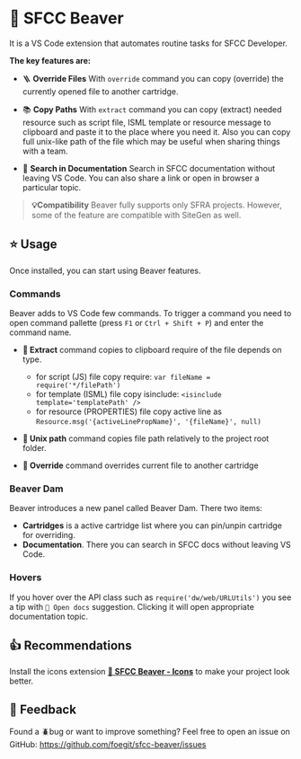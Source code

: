 # 🦫 SFCC Beaver

It is a VS Code extension that automates routine tasks for SFCC Developer.

**The key features are:**

- 🪜 **Override Files**
With `override` command you can copy (override) the currently opened file to another cartridge.

- 📚 **Copy Paths**
With `extract` command you can copy (extract) needed resource such as script file, ISML template or resource message to clipboard and paste it to the place where you need it.
Also you can copy full unix-like path of the file which may be useful when sharing things with a team.

- 🔎 **Search in Documentation**
Search in SFCC documentation without leaving VS Code. You can also share a link or open in browser a particular topic.

> **💡Compatibility**
Beaver fully supports only SFRA projects. However, some of the feature are compatible with SiteGen as well.

## ⭐ Usage

Once installed, you can start using Beaver features.

### Commands

Beaver adds to VS Code few commands. To trigger a command you need to open command pallette (press `F1` or `Ctrl + Shift + P`) and enter the command name.

- **🦫 Extract** command copies to clipboard require of the file depends on type.
  - for script (JS) file copy require: `var fileName = require('*/filePath')`
  - for template (ISML) file copy isinclude: `<isinclude template='templatePath' />`
  - for resource (PROPERTIES) file copy active line as `Resource.msg('{activeLinePropName}', '{fileName}', null)`

- **🦫 Unix path** command copies file path relatively to the project root folder.
- **🦫 Override** command overrides current file to another cartridge

### Beaver Dam

Beaver introduces a new panel called Beaver Dam. There two items:

- **Cartridges** is a active cartridge list where you can pin/unpin cartridge for overriding.
- **Documentation**. There you can search in SFCC docs without leaving VS Code.

### Hovers

If you hover over the API class such as `require('dw/web/URLUtils')` you see a tip with `🦫 Open docs` suggestion. Clicking it will open appropriate documentation topic.

## 👍 Recommendations

Install the icons extension **[🦫 SFCC Beaver - Icons](https://marketplace.visualstudio.com/items?itemName=SerhiiHlavatskyi.sfcc-beaver-icons 'Open marketplace')** to make your project look better.

## 📨 Feedback

Found a 🪲bug or want to improve something? Feel free to open an issue on GitHub: <https://github.com/foegit/sfcc-beaver/issues>
